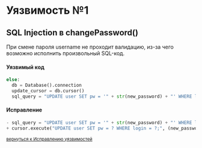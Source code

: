 # Уязвимость №1
## SQL Injection в changePassword()

При смене пароля username не проходит валидацию, из-за чего возможно исполнить произвольный SQL-код.

#### Уязвимый код
```python
else:
  db = Database().connection
  update_cursor = db.cursor()
  sql_query = "UPDATE user SET pw = '" + str(new_password) + "' WHERE login = '" + str(username) + "';"
```
#### Исправление

```python
- sql_query = "UPDATE user SET pw = '" + str(new_password) + "' WHERE login = '" + str(username) + "';"
+ cursor.execute("UPDATE user SET pw = ? WHERE login = ?;", (new_password, username))
```
<sub>[вернуться к Исправлению уязвимостей](../../)</sub>
